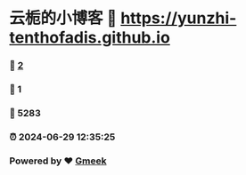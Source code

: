 # 云栀的小博客 :link: https://yunzhi-tenthofadis.github.io 
### :page_facing_up: [2](https://yunzhi-tenthofadis.github.io/tag.html) 
### :speech_balloon: 1 
### :hibiscus: 5283 
### :alarm_clock: 2024-06-29 12:35:25 
### Powered by :heart: [Gmeek](https://github.com/Meekdai/Gmeek)
